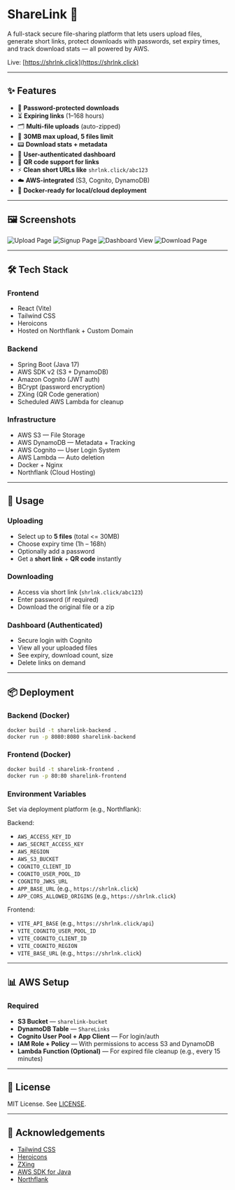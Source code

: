 # ShareLink 🔗

A full-stack secure file-sharing platform that lets users upload files, generate short links, protect downloads with passwords, set expiry times, and track download stats — all powered by AWS.

Live: [https://shrlnk.click](https://shrlnk.click)

---

## ✨ Features

- 🔐 **Password-protected downloads**
- ⏳ **Expiring links** (1–168 hours)
- 🗂️ **Multi-file uploads** (auto-zipped)
- 📆 **30MB max upload, 5 files limit**
- 📟 **Download stats + metadata**
- 👤 **User-authenticated dashboard**
- 📱 **QR code support for links**
- ⚡ **Clean short URLs like** `shrlnk.click/abc123`
- ☁️ **AWS-integrated** (S3, Cognito, DynamoDB)
- 🐳 **Docker-ready for local/cloud deployment**


---

## 🖼️ Screenshots

![Upload Page](./screenshots/upload.png)
![Signup Page](./screenshots/signup.png)
![Dashboard View](./screenshots/dashboard.png)
![Download Page](./screenshots/download.png)

---

## 🛠️ Tech Stack

### Frontend

- React (Vite)
- Tailwind CSS
- Heroicons
- Hosted on Northflank + Custom Domain

### Backend

- Spring Boot (Java 17)
- AWS SDK v2 (S3 + DynamoDB)
- Amazon Cognito (JWT auth)
- BCrypt (password encryption)
- ZXing (QR Code generation)
- Scheduled AWS Lambda for cleanup

### Infrastructure

- AWS S3 — File Storage
- AWS DynamoDB — Metadata + Tracking
- AWS Cognito — User Login System
- AWS Lambda — Auto deletion
- Docker + Nginx
- Northflank (Cloud Hosting)

---

## 🚀 Usage

### Uploading

- Select up to **5 files** (total <= 30MB)
- Choose expiry time (1h – 168h)
- Optionally add a password
- Get a **short link** + **QR code** instantly

### Downloading

- Access via short link (`shrlnk.click/abc123`)
- Enter password (if required)
- Download the original file or a zip

### Dashboard (Authenticated)

- Secure login with Cognito
- View all your uploaded files
- See expiry, download count, size
- Delete links on demand

---

## 📦 Deployment

### Backend (Docker)

```bash
docker build -t sharelink-backend .
docker run -p 8080:8080 sharelink-backend
```

### Frontend (Docker)

```bash
docker build -t sharelink-frontend .
docker run -p 80:80 sharelink-frontend
```

### Environment Variables

Set via deployment platform (e.g., Northflank):

Backend:

- `AWS_ACCESS_KEY_ID`
- `AWS_SECRET_ACCESS_KEY`
- `AWS_REGION`
- `AWS_S3_BUCKET`
- `COGNITO_CLIENT_ID`
- `COGNITO_USER_POOL_ID`
- `COGNITO_JWKS_URL`
- `APP_BASE_URL` (e.g., `https://shrlnk.click`)
- `APP_CORS_ALLOWED_ORIGINS` (e.g., `https://shrlnk.click`)

Frontend:

- `VITE_API_BASE` (e.g., `https://shrlnk.click/api`)
- `VITE_COGNITO_USER_POOL_ID`
- `VITE_COGNITO_CLIENT_ID`
- `VITE_COGNITO_REGION`
- `VITE_BASE_URL` (e.g., `https://shrlnk.click`)

---

## 📊 AWS Setup

### Required

- **S3 Bucket** — `sharelink-bucket`
- **DynamoDB Table** — `ShareLinks`
- **Cognito User Pool + App Client** — For login/auth
- **IAM Role + Policy** — With permissions to access S3 and DynamoDB
- **Lambda Function (Optional)** — For expired file cleanup (e.g., every 15 minutes)

---

## 📄 License

MIT License. See [LICENSE](LICENSE).

---

## 🙌 Acknowledgements

- [Tailwind CSS](https://tailwindcss.com/)
- [Heroicons](https://heroicons.com/)
- [ZXing](https://github.com/zxing)
- [AWS SDK for Java](https://docs.aws.amazon.com/sdk-for-java/)
- [Northflank](https://northflank.com/)


